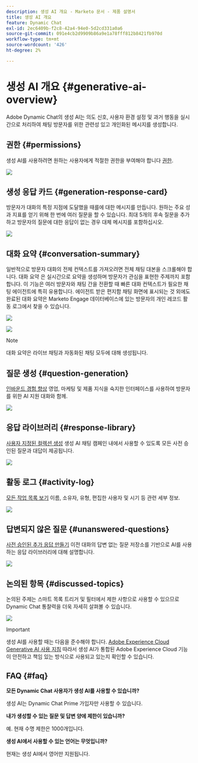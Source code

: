 ```yaml
---
description: 생성 AI 개요 - Marketo 문서 - 제품 설명서
title: 생성 AI 개요
feature: Dynamic Chat
exl-id: 2ec6409b-f2c8-42a4-94e0-5d2cd331a0a6
source-git-commit: 091e4cb2d9909b86a9e1a78fff812b8421fb970d
workflow-type: tm+mt
source-wordcount: '426'
ht-degree: 2%

---
```


# 생성 AI 개요 {#generative-ai-overview}

Adobe Dynamic Chat의 생성 AI는 의도 신호, 사용자 환경 설정 및 과거 행동을 실시간으로 처리하여 채팅 방문자를 위한 관련성 있고 개인화된 메시지를 생성합니다.

## 권한 {#permissions}

생성 AI를 사용하려면 원하는 사용자에게 적절한 권한을 부여해야 합니다 [권한](/help/marketo/product-docs/demand-generation/dynamic-chat/setup-and-configuration/permissions.md).

![](assets/generative-ai-overview-1.png)

## 생성 응답 카드 {#generation-response-card}

방문자가 대화의 특정 지점에 도달했을 때를에 대한 메시지를 만듭니다. 원하는 주요 성과 지표를 얻기 위해 한 번에 여러 질문을 할 수 있습니다. 최대 5개의 후속 질문을 추가하고 방문자의 질문에 대한 응답이 없는 경우 대체 메시지를 포함하십시오.

![](assets/generative-ai-overview-2.png)

## 대화 요약 {#conversation-summary}

일반적으로 방문자 대화의 전체 컨텍스트를 가져오려면 전체 채팅 대본을 스크롤해야 합니다. 대화 요약 은 실시간으로 요약을 생성하며 방문자가 관심을 표현한 주제까지 포함합니다. 이 기능은 여러 방문자와 채팅 간을 전환할 때 빠른 대화 컨텍스트가 필요한 채팅 에이전트에 특히 유용합니다. 에이전트 받은 편지함 채팅 화면에 표시되는 것 외에도 완료된 대화 요약은 Marketo Engage 데이터베이스에 있는 방문자의 개인 레코드 활동 로그에서 찾을 수 있습니다.

![](assets/generative-ai-overview-3.png)

![](assets/generative-ai-overview-4.png)

>[!NOTE]
>
>대화 요약은 라이브 채팅과 자동화된 채팅 모두에 대해 생성됩니다.

## 질문 생성 {#question-generation}

[인바운드 경험 향상](/help/marketo/product-docs/demand-generation/dynamic-chat/generative-ai/question-generation.md) 영업, 마케팅 및 제품 지식을 숙지한 인터페이스를 사용하여 방문자를 위한 AI 지원 대화와 함께.

![](assets/generative-ai-overview-5.png)

## 응답 라이브러리 {#response-library}

[사용자 지정된 컬렉션 생성](/help/marketo/product-docs/demand-generation/dynamic-chat/generative-ai/response-library.md) 생성 AI 채팅 캠페인 내에서 사용할 수 있도록 모든 사전 승인된 질문과 대답이 제공됩니다.

![](assets/generative-ai-overview-6.png)

## 활동 로그 {#activity-log}

[모든 작업 목록 보기](/help/marketo/product-docs/demand-generation/dynamic-chat/generative-ai/activity-log.md) 이름, 소유자, 유형, 편집한 사용자 및 시기 등 관련 세부 정보.

![](assets/generative-ai-overview-7.png)

## 답변되지 않은 질문 {#unanswered-questions}

[사전 승인된 추가 응답 만들기](/help/marketo/product-docs/demand-generation/dynamic-chat/generative-ai/unanswered-questions.md) 이전 대화의 답변 없는 질문 저장소를 기반으로 AI를 사용하는 응답 라이브러리에 대해 설명합니다.

![](assets/generative-ai-overview-8.png)

## 논의된 항목 {#discussed-topics}

논의된 주제는 스마트 목록 트리거 및 필터에서 제한 사항으로 사용할 수 있으므로 Dynamic Chat 통찰력을 더욱 자세히 살펴볼 수 있습니다.

![](assets/generative-ai-overview-9.png)

>[!IMPORTANT]
>
>생성 AI를 사용할 때는 다음을 준수해야 합니다. [Adobe Experience Cloud Generative AI 사용 지침](https://www.adobe.com/legal/licenses-terms/adobe-dx-gen-ai-user-guidelines.html) 따라서 생성 AI가 통합된 Adobe Experience Cloud 기능이 안전하고 책임 있는 방식으로 사용되고 있는지 확인할 수 있습니다.

## FAQ {#faq}

**모든 Dynamic Chat 사용자가 생성 AI를 사용할 수 있습니까?**

생성 AI는 Dynamic Chat Prime 가입자만 사용할 수 있습니다.

**내가 생성할 수 있는 질문 및 답변 양에 제한이 있습니까?**

예. 현재 수명 제한은 1000개입니다.

**생성 AI에서 사용할 수 있는 언어는 무엇입니까?**

현재는 생성 AI에서 영어만 지원됩니다.
